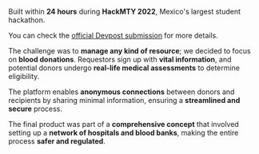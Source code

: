 Built within **24 hours** during **HackMTY 2022**, Mexico's largest student hackathon.

You can check the [official Devpost submission](https://devpost.com/software/blood-manager) for more details.

The challenge was to **manage any kind of resource**; we decided to focus on **blood donations**. Requestors sign up with **vital information**, and potential donors undergo **real-life medical assessments** to determine eligibility.

The platform enables **anonymous connections** between donors and recipients by sharing minimal information, ensuring a **streamlined and secure** process.

The final product was part of a **comprehensive concept** that involved setting up a **network of hospitals and blood banks**, making the entire process **safer and regulated**.

